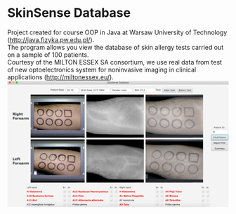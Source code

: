 # SkinSense Database
Project created for course OOP in Java at Warsaw University of Technology (http://java.fizyka.pw.edu.pl/).  
The program allows you view the database of skin allergy tests carried out on a sample of 100 patients.\
Courtesy of the MILTON ESSEX SA consortium, we use real data from test of new optoelectronics system for noninvasive imaging in clinical applications (http://miltonessex.eu/). 
![alt text](https://github.com/MKastek/SkinSenseDatabaseFX/blob/master/mainFrame.png)
